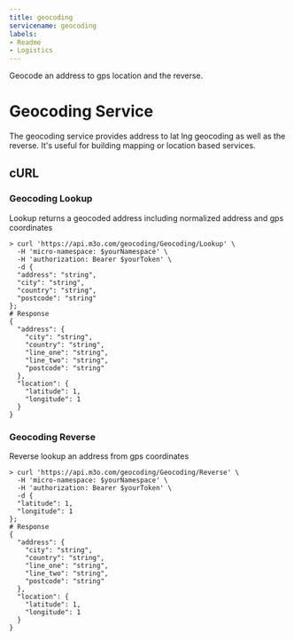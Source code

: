 ```yaml
---
title: geocoding
servicename: geocoding
labels: 
- Readme
- Logistics
---
```

Geocode an address to gps location and the reverse.

# Geocoding Service

The geocoding service provides address to lat lng geocoding as well as the reverse. 
It's useful for building mapping or location based services.

## cURL


### Geocoding Lookup
<!-- We use the request body description here as endpoint descriptions are not
being lifted correctly from the proto by the openapi spec generator -->
Lookup returns a geocoded address including normalized address and gps coordinates
```shell
> curl 'https://api.m3o.com/geocoding/Geocoding/Lookup' \
  -H 'micro-namespace: $yourNamespace' \
  -H 'authorization: Bearer $yourToken' \
  -d {
  "address": "string",
  "city": "string",
  "country": "string",
  "postcode": "string"
};
# Response
{
  "address": {
    "city": "string",
    "country": "string",
    "line_one": "string",
    "line_two": "string",
    "postcode": "string"
  },
  "location": {
    "latitude": 1,
    "longitude": 1
  }
}
```


### Geocoding Reverse
<!-- We use the request body description here as endpoint descriptions are not
being lifted correctly from the proto by the openapi spec generator -->
Reverse lookup an address from gps coordinates
```shell
> curl 'https://api.m3o.com/geocoding/Geocoding/Reverse' \
  -H 'micro-namespace: $yourNamespace' \
  -H 'authorization: Bearer $yourToken' \
  -d {
  "latitude": 1,
  "longitude": 1
};
# Response
{
  "address": {
    "city": "string",
    "country": "string",
    "line_one": "string",
    "line_two": "string",
    "postcode": "string"
  },
  "location": {
    "latitude": 1,
    "longitude": 1
  }
}
```


